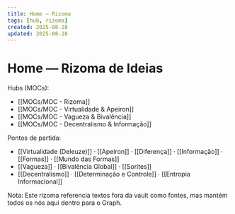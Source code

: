 ```yaml
---
title: Home — Rizoma
tags: [hub, rizoma]
created: 2025-08-28
updated: 2025-08-28
---
```


# Home — Rizoma de Ideias

Hubs (MOCs):
- [[MOCs/MOC - Rizoma]]
- [[MOCs/MOC - Virtualidade & Apeiron]]
- [[MOCs/MOC - Vagueza & Bivalência]]
- [[MOCs/MOC - Decentralismo & Informação]]

Pontos de partida:
- [[Virtualidade (Deleuze)]] · [[Apeiron]] · [[Diferença]] · [[Informação]] · [[Formas]] · [[Mundo das Formas]]
- [[Vagueza]] · [[Bivalência Global]] · [[Sorites]]
- [[Decentralismo]] · [[Determinação e Controle]] · [[Entropia Informacional]]

Nota: Este rizoma referencia textos fora da vault como fontes, mas mantém todos os nós aqui dentro para o Graph.
